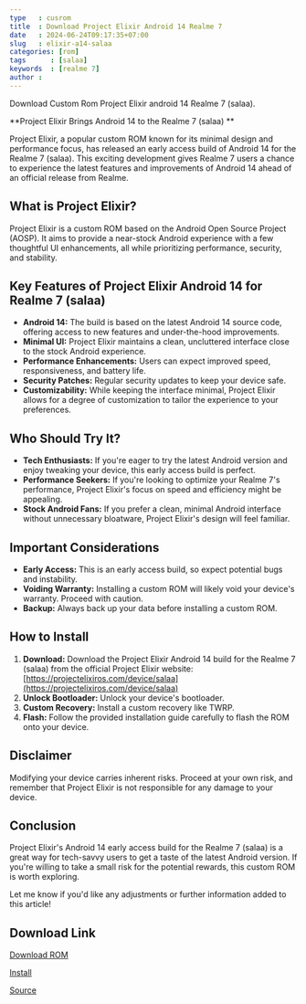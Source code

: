 ```yaml
---
type   : cusrom
title  : Download Project Elixir Android 14 Realme 7
date   : 2024-06-24T09:17:35+07:00
slug   : elixir-a14-salaa
categories: [rom]
tags      : [salaa]
keywords  : [realme 7]
author : 
---
```


Download Custom Rom Project Elixir android 14 Realme 7 (salaa).


**Project Elixir Brings Android 14 to the Realme 7 (salaa) **

Project Elixir, a popular custom ROM known for its minimal design and performance focus, has released an early access build of Android 14 for the Realme 7 (salaa). This exciting development gives Realme 7 users a chance to experience the latest features and improvements of Android 14 ahead of an official release from Realme.

## **What is Project Elixir?**

Project Elixir is a custom ROM based on the Android Open Source Project (AOSP). It aims to provide a near-stock Android experience with a few thoughtful UI enhancements, all while prioritizing performance, security, and stability. 

## **Key Features of Project Elixir Android 14 for Realme 7 (salaa)**

* **Android 14:** The build is based on the latest Android 14 source code, offering access to new features and under-the-hood improvements.
* **Minimal UI:** Project Elixir maintains a clean, uncluttered interface close to the stock Android experience.
* **Performance Enhancements:** Users can expect improved speed, responsiveness, and battery life.
* **Security Patches:** Regular security updates to keep your device safe.
* **Customizability:**  While keeping the interface minimal, Project Elixir allows for a degree of customization to tailor the experience to your preferences.

## **Who Should Try It?**

* **Tech Enthusiasts:** If you're eager to try the latest Android version and enjoy tweaking your device, this early access build is perfect.
* **Performance Seekers:** If you're looking to optimize your Realme 7's performance, Project Elixir's focus on speed and efficiency might be appealing.
* **Stock Android Fans:** If you prefer a clean, minimal Android interface without unnecessary bloatware, Project Elixir's design will feel familiar.

## **Important Considerations**

* **Early Access:** This is an early access build, so expect potential bugs and instability.
* **Voiding Warranty:** Installing a custom ROM will likely void your device's warranty. Proceed with caution.
* **Backup:**  Always back up your data before installing a custom ROM.

## **How to Install**

1. **Download:** Download the Project Elixir Android 14 build for the Realme 7 (salaa) from the official Project Elixir website: [https://projectelixiros.com/device/salaa](https://projectelixiros.com/device/salaa)
2. **Unlock Bootloader:** Unlock your device's bootloader.
3. **Custom Recovery:** Install a custom recovery like TWRP.
4. **Flash:** Follow the provided installation guide carefully to flash the ROM onto your device.

## **Disclaimer**

Modifying your device carries inherent risks. Proceed at your own risk, and remember that Project Elixir is not responsible for any damage to your device.

## **Conclusion**

Project Elixir's Android 14 early access build for the Realme 7 (salaa) is a great way for tech-savvy users to get a taste of the latest Android version. If you're willing to take a small risk for the potential rewards, this custom ROM is worth exploring.

Let me know if you'd like any adjustments or further information added to this article! 


## Download Link
[Download ROM](https://sourceforge.net/projects/evolution-x/files/RMX2170/14/)

[Install](https://github.com/ProjectElixir-Devices/Wiki/blob/UNO/salaa.md)

[Source](https://projectelixiros.com/device/salaa)

